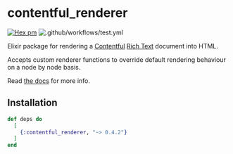 # contentful_renderer

[![Hex pm](http://img.shields.io/hexpm/v/contentful_renderer.svg?style=flat)](https://hex.pm/packages/contentful_renderer) ![.github/workflows/test.yml](https://github.com/breakroom/contentful-renderer/workflows/.github/workflows/test.yml/badge.svg)

Elixir package for rendering a [Contentful](https://www.contentful.com/) [Rich Text](https://www.contentful.com/developers/docs/concepts/rich-text/) document into HTML.

Accepts custom renderer functions to override default rendering behaviour on a node by node basis.

Read [the docs](https://hexdocs.pm/contentful_renderer) for more info.

## Installation

```elixir
def deps do
  [
    {:contentful_renderer, "~> 0.4.2"}
  ]
end
```
